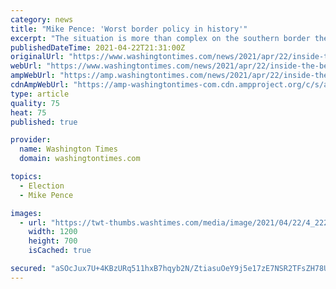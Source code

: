 ```yaml
---
category: news
title: "Mike Pence: 'Worst border policy in history'"
excerpt: "The situation is more than complex on the southern border these days. U.S. Customs and Border Protection offers this update:"
publishedDateTime: 2021-04-22T21:31:00Z
originalUrl: "https://www.washingtontimes.com/news/2021/apr/22/inside-the-beltway-mike-pence-worst-border-policy-/"
webUrl: "https://www.washingtontimes.com/news/2021/apr/22/inside-the-beltway-mike-pence-worst-border-policy-/"
ampWebUrl: "https://amp.washingtontimes.com/news/2021/apr/22/inside-the-beltway-mike-pence-worst-border-policy-/"
cdnAmpWebUrl: "https://amp-washingtontimes-com.cdn.ampproject.org/c/s/amp.washingtontimes.com/news/2021/apr/22/inside-the-beltway-mike-pence-worst-border-policy-/"
type: article
quality: 75
heat: 75
published: true

provider:
  name: Washington Times
  domain: washingtontimes.com

topics:
  - Election
  - Mike Pence

images:
  - url: "https://twt-thumbs.washtimes.com/media/image/2021/04/22/4_222021_beltway-border-agen8202_c0-161-3000-1911_s1200x700.jpg?ce8ba673cd04f4ec823de30e08101336c565f046"
    width: 1200
    height: 700
    isCached: true

secured: "aSOcJux7U+4KBzURq511hxB7hqyb2N/ZtiasuOeY9j5e17zE7NSR2TFsZH78UyVREVET9EclpFWYrqS1XNI2phi8lHPlA/T0rbeA75jU1Bry3N+jObgd/ThwZX6oYWDCUpLsgTHi4NTwqUmrNg5OQ9YkCeaCc29ZhIrZotJ2ZAs7mfKS3bIP/a+y8l5rN9cksiS4MhragEwidSCenMEEu6tg5+M1RF0+JSvy2Edl/5nTDjGPKLzD13bhibkljHxh7BsES/OFJ0RQkxpFu10ehyAf6d52uJ9DOHtqohyO5wGOiihw6cZMuNxGn7WGqKgHeLh5TRvsk8NOnZE5doNUHYW/iCfjTcX2GMZcztLzBbE=;1DLh4GhvI0clXS4sE15I+A=="
---
```


